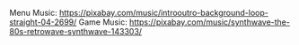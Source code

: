 

Menu Music: https://pixabay.com/music/introoutro-background-loop-straight-04-2699/
Game Music: https://pixabay.com/music/synthwave-the-80s-retrowave-synthwave-143303/
